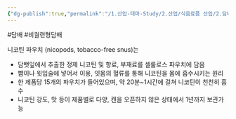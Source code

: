 ```yaml
---
{"dg-publish":true,"permalink":"/1.산업-테마-Study/2.산업/식음료픔 산업/2.담배/info_담배/니코틴 파우치/","created":"2024-11-20T21:02:28.223+09:00","updated":"2025-06-03T20:07:20.267+09:00"}
---
```


#담배 #비궐련형담배 

니코틴 파우치 (nicopods, tobacco-free snus)는

- 담뱃잎에서 추출한 정제 니코틴 및 향료, 부재료를 셀룰로스 파우치에 담음 
- 뺨이나 윗입술에 넣어서 이용, 잇몸의 혈류를 통해 니코틴을 몸에 흡수시키는 원리 
- 한 제품당 15개의 파우치가 들어있으며, 약 20분~1시간에 걸쳐 니코틴이 천천히 흡수 
- 니코틴 강도, 맛 등이 제품별로 다양, 캔을 오픈하지 않은 상태에서 1년까지 보관가능